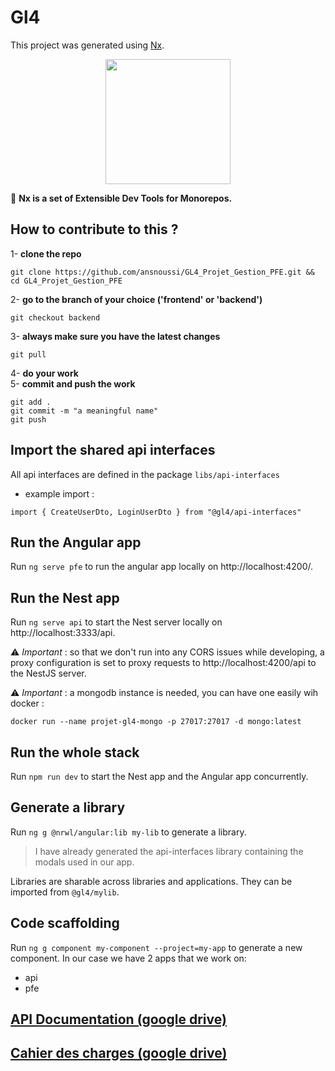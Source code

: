 # Gl4

This project was generated using [Nx](https://nx.dev).

<p align="center"><img src="https://raw.githubusercontent.com/nrwl/nx/master/images/nx-logo.png" width="200"></p>

🔎 **Nx is a set of Extensible Dev Tools for Monorepos.**

## How to contribute to this ?
1- **clone the repo**
```
git clone https://github.com/ansnoussi/GL4_Projet_Gestion_PFE.git && cd GL4_Projet_Gestion_PFE
```
2- **go to the branch of your choice ('frontend' or 'backend')**
```
git checkout backend
```
3- **always make sure you have the latest changes**
```
git pull
```
4- **do your work** <br>
5- **commit and push the work**
```
git add .
git commit -m "a meaningful name"
git push
```

## Import the shared api interfaces
All api interfaces are defined in the package `libs/api-interfaces`
- example import :
```
import { CreateUserDto, LoginUserDto } from "@gl4/api-interfaces"
```


## Run the Angular app
Run `ng serve pfe` to run the angular app locally on http://localhost:4200/.

## Run the Nest app
Run `ng serve api` to start the Nest server locally on http://localhost:3333/api.

⚠ *Important* : so that we don't run into any CORS issues while developing, a proxy configuration is set to proxy requests to http://localhost:4200/api to the NestJS server.

⚠ *Important* : a mongodb instance is needed, you can have one easily wih docker :

```
docker run --name projet-gl4-mongo -p 27017:27017 -d mongo:latest
```

## Run the whole stack
Run `npm run dev` to start the Nest app and the Angular app concurrently.

## Generate a library

Run `ng g @nrwl/angular:lib my-lib` to generate a library.

> I have already generated the api-interfaces library containing the modals used in our app.

Libraries are sharable across libraries and applications. They can be imported from `@gl4/mylib`.


## Code scaffolding

Run `ng g component my-component --project=my-app` to generate a new component.
In our case we have 2 apps that we work on: 
- api
- pfe

## [API Documentation (google drive)](https://docs.google.com/document/d/1DXMlNhXRMlfBhapSvZWi-8lfLtIMzSMKtFPTV8YO4ek/edit?usp=sharing) 

## [Cahier des charges (google drive)](https://docs.google.com/document/d/1-aJ2ZDoRYtF6gIIW117Xa49l_KhE_5aikEq4YYEdGLA/edit?usp=sharing) 

